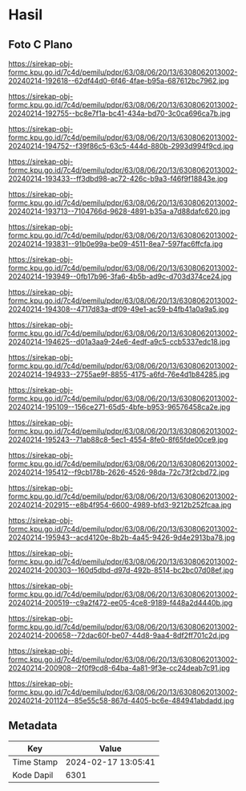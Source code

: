 # Hasil

## Foto C Plano

https://sirekap-obj-formc.kpu.go.id/7c4d/pemilu/pdpr/63/08/06/20/13/6308062013002-20240214-192618--62df44d0-6f46-4fae-b95a-687612bc7962.jpg

https://sirekap-obj-formc.kpu.go.id/7c4d/pemilu/pdpr/63/08/06/20/13/6308062013002-20240214-192755--bc8e7f1a-bc41-434a-bd70-3c0ca696ca7b.jpg

https://sirekap-obj-formc.kpu.go.id/7c4d/pemilu/pdpr/63/08/06/20/13/6308062013002-20240214-194752--f39f86c5-63c5-444d-880b-2993d994f9cd.jpg

https://sirekap-obj-formc.kpu.go.id/7c4d/pemilu/pdpr/63/08/06/20/13/6308062013002-20240214-193433--ff3dbd98-ac72-426c-b9a3-f46f9f18843e.jpg

https://sirekap-obj-formc.kpu.go.id/7c4d/pemilu/pdpr/63/08/06/20/13/6308062013002-20240214-193713--7104766d-9628-4891-b35a-a7d88dafc620.jpg

https://sirekap-obj-formc.kpu.go.id/7c4d/pemilu/pdpr/63/08/06/20/13/6308062013002-20240214-193831--91b0e99a-be09-4511-8ea7-597fac6ffcfa.jpg

https://sirekap-obj-formc.kpu.go.id/7c4d/pemilu/pdpr/63/08/06/20/13/6308062013002-20240214-193949--0fb17b96-3fa6-4b5b-ad9c-d703d374ce24.jpg

https://sirekap-obj-formc.kpu.go.id/7c4d/pemilu/pdpr/63/08/06/20/13/6308062013002-20240214-194308--4717d83a-df09-49e1-ac59-b4fb41a0a9a5.jpg

https://sirekap-obj-formc.kpu.go.id/7c4d/pemilu/pdpr/63/08/06/20/13/6308062013002-20240214-194625--d01a3aa9-24e6-4edf-a9c5-ccb5337edc18.jpg

https://sirekap-obj-formc.kpu.go.id/7c4d/pemilu/pdpr/63/08/06/20/13/6308062013002-20240214-194933--2755ae9f-8855-4175-a6fd-76e4d1b84285.jpg

https://sirekap-obj-formc.kpu.go.id/7c4d/pemilu/pdpr/63/08/06/20/13/6308062013002-20240214-195109--156ce271-65d5-4bfe-b953-96576458ca2e.jpg

https://sirekap-obj-formc.kpu.go.id/7c4d/pemilu/pdpr/63/08/06/20/13/6308062013002-20240214-195243--71ab88c8-5ec1-4554-8fe0-8f65fde00ce9.jpg

https://sirekap-obj-formc.kpu.go.id/7c4d/pemilu/pdpr/63/08/06/20/13/6308062013002-20240214-195412--f9cb178b-2626-4526-98da-72c73f2cbd72.jpg

https://sirekap-obj-formc.kpu.go.id/7c4d/pemilu/pdpr/63/08/06/20/13/6308062013002-20240214-202915--e8b4f954-6600-4989-bfd3-9212b252fcaa.jpg

https://sirekap-obj-formc.kpu.go.id/7c4d/pemilu/pdpr/63/08/06/20/13/6308062013002-20240214-195943--acd4120e-8b2b-4a45-9426-9d4e2913ba78.jpg

https://sirekap-obj-formc.kpu.go.id/7c4d/pemilu/pdpr/63/08/06/20/13/6308062013002-20240214-200303--160d5dbd-d97d-492b-8514-bc2bc07d08ef.jpg

https://sirekap-obj-formc.kpu.go.id/7c4d/pemilu/pdpr/63/08/06/20/13/6308062013002-20240214-200519--c9a2f472-ee05-4ce8-9189-f448a2d4440b.jpg

https://sirekap-obj-formc.kpu.go.id/7c4d/pemilu/pdpr/63/08/06/20/13/6308062013002-20240214-200658--72dac60f-be07-44d8-9aa4-8df2ff701c2d.jpg

https://sirekap-obj-formc.kpu.go.id/7c4d/pemilu/pdpr/63/08/06/20/13/6308062013002-20240214-200908--2f0f9cd8-64ba-4a81-9f3e-cc24deab7c91.jpg

https://sirekap-obj-formc.kpu.go.id/7c4d/pemilu/pdpr/63/08/06/20/13/6308062013002-20240214-201124--85e55c58-867d-4405-bc6e-484941abdadd.jpg


## Metadata

| Key        | Value               |
| ---------- | ------------------- |
| Time Stamp | 2024-02-17 13:05:41 |
| Kode Dapil | 6301                |



